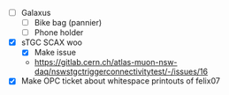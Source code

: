 - [ ] Galaxus
  - [ ] Bike bag (pannier)
  - [ ] Phone holder
- [x] sTGC SCAX woo
  - [X] Make issue
  - https://gitlab.cern.ch/atlas-muon-nsw-daq/nswstgctriggerconnectivitytest/-/issues/16
- [x] Make OPC ticket about whitespace printouts of felix07
